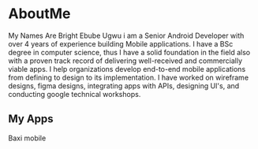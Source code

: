 # AboutMe
My Names Are Bright Ebube Ugwu i am a Senior Android Developer with over 4 years of experience building Mobile applications. I have a BSc degree in computer science, thus I have a solid foundation in the field also with a proven track record of delivering well-received and commercially viable apps. I help organizations develop end-to-end mobile applications from defining to design to its implementation. I have worked on wireframe designs, figma designs, integrating apps with APIs, designing UI's, and conducting google technical workshops.

## My Apps
Baxi mobile
